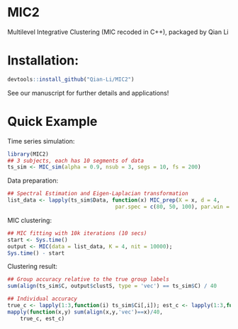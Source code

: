# MIC2
Multilevel Integrative Clustering (MIC recoded in C++), packaged by Qian Li

# Installation:
```r
devtools::install_github("Qian-Li/MIC2")
```

See our manuscript for further details and applications!

# Quick Example

Time series simulation:
```r
library(MIC2)
## 3 subjects, each has 10 segments of data
ts_sim <- MIC_sim(alpha = 0.9, nsub = 3, segs = 10, fs = 200)
```

Data preparation:
```r
## Spectral Estimation and Eigen-Laplacian transformation
list_data <- lapply(ts_sim$Data, function(x) MIC_prep(X = x, d = 4,
                                  par.spec = c(80, 50, 100), par.win = c(3, 1)))
```


MIC clustering:
```r
## MIC fitting with 10k iterations (10 secs)
start <- Sys.time()
output <- MIC(data = list_data, K = 4, nit = 10000); 
Sys.time() - start
```

Clustering result:
```r
## Group accuracy relative to the true group labels
sum(align(ts_sim$C, output$clustS, type = 'vec') == ts_sim$C) / 40

## Individual accuracy
true_c <- lapply(1:3,function(i) ts_sim$Ci[,i]); est_c <- lapply(1:3,function(i) output$clustC[i,])
mapply(function(x,y) sum(align(x,y,'vec')==x)/40,
    true_c, est_c)
```

